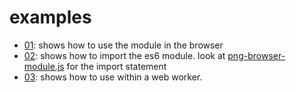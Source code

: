 examples
===

* [01](01-script-tag.html): shows how to use the module in the browser
* [02](02-as-es6-module.html): shows how to import the es6 module. look at [png-browser-module.js](png-browser-module.js) for the import statement
* [03](03-in-worker.html): shows how to use within a web worker.